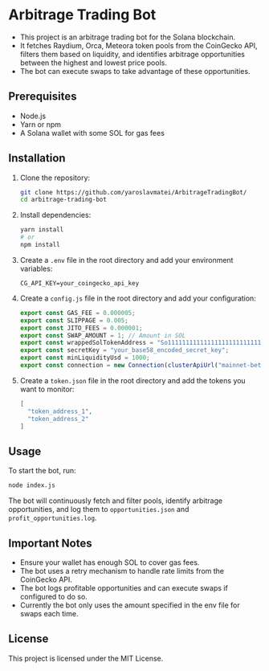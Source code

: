 # Arbitrage Trading Bot

- This project is an arbitrage trading bot for the Solana blockchain. 
- It fetches Raydium, Orca, Meteora token pools from the CoinGecko API, filters them based on liquidity, and identifies arbitrage opportunities between the highest and lowest price pools. 
- The bot can execute swaps to take advantage of these opportunities.

## Prerequisites

- Node.js
- Yarn or npm
- A Solana wallet with some SOL for gas fees

## Installation

1. Clone the repository:
    ```sh
    git clone https://github.com/yaroslavmatei/ArbitrageTradingBot/
    cd arbitrage-trading-bot
    ```

2. Install dependencies:
    ```sh
    yarn install
    # or
    npm install
    ```

3. Create a `.env` file in the root directory and add your environment variables:
    ```env
    CG_API_KEY=your_coingecko_api_key
    ```

4. Create a `config.js` file in the root directory and add your configuration:
    ```javascript
    export const GAS_FEE = 0.000005;
    export const SLIPPAGE = 0.005;
    export const JITO_FEES = 0.000001;
    export const SWAP_AMOUNT = 1; // Amount in SOL
    export const wrappedSolTokenAddress = "So11111111111111111111111111111111111111112";
    export const secretKey = "your_base58_encoded_secret_key";
    export const minLiquidityUsd = 1000;
    export const connection = new Connection(clusterApiUrl("mainnet-beta"), "confirmed");
    ```

5. Create a `token.json` file in the root directory and add the tokens you want to monitor:
    ```json
    [
      "token_address_1",
      "token_address_2"
    ]
    ```

## Usage

To start the bot, run:
```sh
node index.js
```

The bot will continuously fetch and filter pools, identify arbitrage opportunities, and log them to `opportunities.json` and `profit_opportunities.log`.

## Important Notes

- Ensure your wallet has enough SOL to cover gas fees.
- The bot uses a retry mechanism to handle rate limits from the CoinGecko API.
- The bot logs profitable opportunities and can execute swaps if configured to do so.
- Currently the bot only uses the amount specified in the env file for swaps each time.

## License

This project is licensed under the MIT License.

